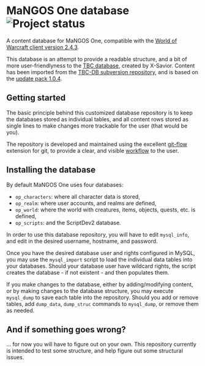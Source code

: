 # MaNGOS One database ![Project status](http://stillmaintained.com/TheLuda/mangos-one-database.png)

A content database for MaNGOS One, compatible with the [World of Warcraft client
version 2.4.3][10].

This database is an attempt to provide a readable structure, and a bit of more
user-friendlyness to the [TBC database][1], created by X-Savior.  Content has
been imported from the [TBC-DB subversion repository][2], and is based on the
[update pack 1.0.4][3].

## Getting started

The basic principle behind this customized database repository is to keep the
databases stored as individual tables, and all content rows stored as single
lines to make changes more trackable for the user (that would be you).

The repository is developed and maintained using the excellent [git-flow][20]
extension for git, to provide a clear, and visible [workflow][21] to the user.

## Installing the database

By default MaNGOS One uses four databases:

* `op_characters`: where all character data is stored,
* `op_realm`: where user accounts, and realms are defined,
* `op_world`: where the world with creatures, items, objects, quests, etc. is defined,
* `op_scripts`: and the ScriptDev2 database.

In order to use this database repository, you will have to edit `mysql_info`,
and edit in the desired username, hostname, and password.

Once you have the desired database user and rights configured in MySQL, you may
use the `mysql_import` script to load the individual data tables into your
databases.  Should your database user have wildcard rights, the script creates
the database - if not existent - and then populates them.

If you make changes to the database, either by adding/modifying content, or by
making changes to the database structure, you may execute `mysql_dump` to save
each table into the repository.  Should you add or remove tables, add `dump_data`,
`dump_struc` commands to `mysql_dump`, or remove them as needed.

## And if something goes wrong?

... for now you will have to figure out on your own.  This repository currently
is intended to test some structure, and help figure out some structural issues.

[1]: http://udb.no-ip.org/index.php/board,146.0.html "TBC database forum section at UDB"
[2]: https://tbc-db.svn.sourceforge.net/svnroot/tbc-db/ "TBC database repository"
[3]: http://udb.no-ip.org/index.php/topic,12421.0.html "TBC database update pack 1.0.4"

[10]: http://eu.blizzard.com/en-gb/games/burningcrusade/ "World of Warcraft: The Burning Crusade"

[20]: https://github.com/nvie/gitflow "git-flow"
[21]: http://nvie.com/posts/a-successful-git-branching-model/ "A successful git branching model"
